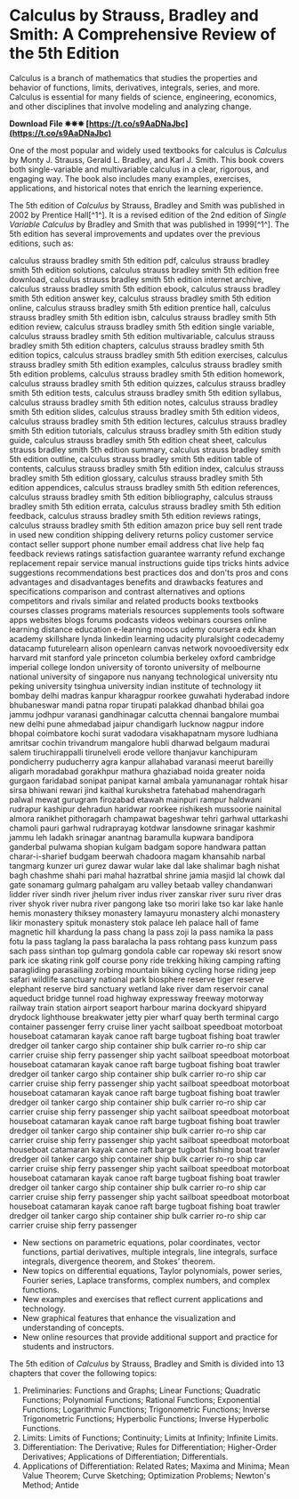 
 
# Calculus by Strauss, Bradley and Smith: A Comprehensive Review of the 5th Edition
  
Calculus is a branch of mathematics that studies the properties and behavior of functions, limits, derivatives, integrals, series, and more. Calculus is essential for many fields of science, engineering, economics, and other disciplines that involve modeling and analyzing change.
 
**Download File ✵✵✵ [https://t.co/s9AaDNaJbc](https://t.co/s9AaDNaJbc)**


  
One of the most popular and widely used textbooks for calculus is *Calculus* by Monty J. Strauss, Gerald L. Bradley, and Karl J. Smith. This book covers both single-variable and multivariable calculus in a clear, rigorous, and engaging way. The book also includes many examples, exercises, applications, and historical notes that enrich the learning experience.
  
The 5th edition of *Calculus* by Strauss, Bradley and Smith was published in 2002 by Prentice Hall[^1^]. It is a revised edition of the 2nd edition of *Single Variable Calculus* by Bradley and Smith that was published in 1999[^1^]. The 5th edition has several improvements and updates over the previous editions, such as:
 
calculus strauss bradley smith 5th edition pdf,  calculus strauss bradley smith 5th edition solutions,  calculus strauss bradley smith 5th edition free download,  calculus strauss bradley smith 5th edition internet archive,  calculus strauss bradley smith 5th edition ebook,  calculus strauss bradley smith 5th edition answer key,  calculus strauss bradley smith 5th edition online,  calculus strauss bradley smith 5th edition prentice hall,  calculus strauss bradley smith 5th edition isbn,  calculus strauss bradley smith 5th edition review,  calculus strauss bradley smith 5th edition single variable,  calculus strauss bradley smith 5th edition multivariable,  calculus strauss bradley smith 5th edition chapters,  calculus strauss bradley smith 5th edition topics,  calculus strauss bradley smith 5th edition exercises,  calculus strauss bradley smith 5th edition examples,  calculus strauss bradley smith 5th edition problems,  calculus strauss bradley smith 5th edition homework,  calculus strauss bradley smith 5th edition quizzes,  calculus strauss bradley smith 5th edition tests,  calculus strauss bradley smith 5th edition syllabus,  calculus strauss bradley smith 5th edition notes,  calculus strauss bradley smith 5th edition slides,  calculus strauss bradley smith 5th edition videos,  calculus strauss bradley smith 5th edition lectures,  calculus strauss bradley smith 5th edition tutorials,  calculus strauss bradley smith 5th edition study guide,  calculus strauss bradley smith 5th edition cheat sheet,  calculus strauss bradley smith 5th edition summary,  calculus strauss bradley smith 5th edition outline,  calculus strauss bradley smith 5th edition table of contents,  calculus strauss bradley smith 5th edition index,  calculus strauss bradley smith 5th edition glossary,  calculus strauss bradley smith 5th edition appendices,  calculus strauss bradley smith 5th edition references,  calculus strauss bradley smith 5th edition bibliography,  calculus strauss bradley smith 5th edition errata,  calculus strauss bradley smith 5th edition feedback,  calculus strauss bradley smith 5th edition reviews ratings,  calculus strauss bradley smith 5th edition amazon price buy sell rent trade in used new condition shipping delivery returns policy customer service contact seller support phone number email address chat live help faq feedback reviews ratings satisfaction guarantee warranty refund exchange replacement repair service manual instructions guide tips tricks hints advice suggestions recommendations best practices dos and don'ts pros and cons advantages and disadvantages benefits and drawbacks features and specifications comparison and contrast alternatives and options competitors and rivals similar and related products books textbooks courses classes programs materials resources supplements tools software apps websites blogs forums podcasts videos webinars courses online learning distance education e-learning moocs udemy coursera edx khan academy skillshare lynda linkedin learning udacity pluralsight codecademy datacamp futurelearn alison openlearn canvas network novooediversity edx harvard mit stanford yale princeton columbia berkeley oxford cambridge imperial college london university of toronto university of melbourne national university of singapore nus nanyang technological university ntu peking university tsinghua university indian institute of technology iit bombay delhi madras kanpur kharagpur roorkee guwahati hyderabad indore bhubaneswar mandi patna ropar tirupati palakkad dhanbad bhilai goa jammu jodhpur varanasi gandhinagar calcutta chennai bangalore mumbai new delhi pune ahmedabad jaipur chandigarh lucknow nagpur indore bhopal coimbatore kochi surat vadodara visakhapatnam mysore ludhiana amritsar cochin trivandrum mangalore hubli dharwad belgaum madurai salem tiruchirappalli tirunelveli erode vellore thanjavur kanchipuram pondicherry puducherry agra kanpur allahabad varanasi meerut bareilly aligarh moradabad gorakhpur mathura ghaziabad noida greater noida gurgaon faridabad sonipat panipat karnal ambala yamunanagar rohtak hisar sirsa bhiwani rewari jind kaithal kurukshetra fatehabad mahendragarh palwal mewat gurugram firozabad etawah mainpuri rampur haldwani rudrapur kashipur dehradun haridwar roorkee rishikesh mussoorie nainital almora ranikhet pithoragarh champawat bageshwar tehri garhwal uttarkashi chamoli pauri garhwal rudraprayag kotdwar lansdowne srinagar kashmir jammu leh ladakh srinagar anantnag baramulla kupwara bandipora ganderbal pulwama shopian kulgam badgam sopore handwara pattan charar-i-sharief budgam beerwah chadoora magam khansahib narbal tangmarg kunzer uri gurez dawar wular lake dal lake shalimar bagh nishat bagh chashme shahi pari mahal hazratbal shrine jamia masjid lal chowk dal gate sonamarg gulmarg pahalgam aru valley betaab valley chandanwari lidder river sindh river jhelum river indus river zanskar river suru river dras river shyok river nubra river pangong lake tso moriri lake tso kar lake hanle hemis monastery thiksey monastery lamayuru monastery alchi monastery likir monastery spituk monastery stok palace leh palace hall of fame magnetic hill khardung la pass chang la pass zoji la pass namika la pass fotu la pass taglang la pass baralacha la pass rohtang pass kunzum pass sach pass sinthan top gulmarg gondola cable car ropeway ski resort snow park ice skating rink golf course pony ride trekking hiking camping rafting paragliding parasailing zorbing mountain biking cycling horse riding jeep safari wildlife sanctuary national park biosphere reserve tiger reserve elephant reserve bird sanctuary wetland lake river dam reservoir canal aqueduct bridge tunnel road highway expressway freeway motorway railway train station airport seaport harbour marina dockyard shipyard drydock lighthouse breakwater jetty pier wharf quay berth terminal cargo container passenger ferry cruise liner yacht sailboat speedboat motorboat houseboat catamaran kayak canoe raft barge tugboat fishing boat trawler dredger oil tanker cargo ship container ship bulk carrier ro-ro ship car carrier cruise ship ferry passenger ship yacht sailboat speedboat motorboat houseboat catamaran kayak canoe raft barge tugboat fishing boat trawler dredger oil tanker cargo ship container ship bulk carrier ro-ro ship car carrier cruise ship ferry passenger ship yacht sailboat speedboat motorboat houseboat catamaran kayak canoe raft barge tugboat fishing boat trawler dredger oil tanker cargo ship container ship bulk carrier ro-ro ship car carrier cruise ship ferry passenger ship yacht sailboat speedboat motorboat houseboat catamaran kayak canoe raft barge tugboat fishing boat trawler dredger oil tanker cargo ship container ship bulk carrier ro-ro ship car carrier cruise ship ferry passenger ship yacht sailboat speedboat motorboat houseboat catamaran kayak canoe raft barge tugboat fishing boat trawler dredger oil tanker cargo ship container ship bulk carrier ro-ro ship car carrier cruise ship ferry passenger ship yacht sailboat speedboat motorboat houseboat catamaran kayak canoe raft barge tugboat fishing boat trawler dredger oil tanker cargo ship container ship bulk carrier ro-ro ship car carrier cruise ship ferry passenger ship yacht sailboat speedboat motorboat houseboat catamaran kayak canoe raft barge tugboat fishing boat trawler dredger oil tanker cargo ship container ship bulk carrier ro-ro ship car carrier cruise ship ferry passenger
  
- New sections on parametric equations, polar coordinates, vector functions, partial derivatives, multiple integrals, line integrals, surface integrals, divergence theorem, and Stokes' theorem.
- New topics on differential equations, Taylor polynomials, power series, Fourier series, Laplace transforms, complex numbers, and complex functions.
- New examples and exercises that reflect current applications and technology.
- New graphical features that enhance the visualization and understanding of concepts.
- New online resources that provide additional support and practice for students and instructors.

The 5th edition of *Calculus* by Strauss, Bradley and Smith is divided into 13 chapters that cover the following topics:

1. Preliminaries: Functions and Graphs; Linear Functions; Quadratic Functions; Polynomial Functions; Rational Functions; Exponential Functions; Logarithmic Functions; Trigonometric Functions; Inverse Trigonometric Functions; Hyperbolic Functions; Inverse Hyperbolic Functions.
2. Limits: Limits of Functions; Continuity; Limits at Infinity; Infinite Limits.
3. Differentiation: The Derivative; Rules for Differentiation; Higher-Order Derivatives; Applications of Differentiation; Differentials.
4. Applications of Differentiation: Related Rates; Maxima and Minima; Mean Value Theorem; Curve Sketching; Optimization Problems; Newton's Method; Antide